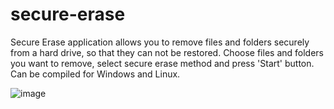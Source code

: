 # secure-erase
Secure Erase application allows you to remove files and folders securely from a hard drive, so that they can not be restored.
Choose files and folders you want to remove, select secure erase method and press 'Start' button.
Can be compiled for Windows and Linux.

![image](https://user-images.githubusercontent.com/73775218/226596682-02313c1c-d896-47c5-a71e-a9bfa36e43f1.png)
